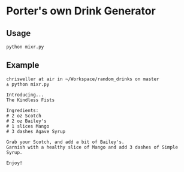 # Porter's own Drink Generator

## Usage
```
python mixr.py
```

## Example
```
chrisweller at air in ~/Workspace/random_drinks on master
± python mixr.py

Introducing...
The Kindless Fists

Ingredients:
# 2 oz Scotch
# 2 oz Bailey's
# 1 slices Mango
# 3 dashes Agave Syrup

Grab your Scotch, and add a bit of Bailey's.
Garnish with a healthy slice of Mango and add 3 dashes of Simple Syrup.

Enjoy!
```
